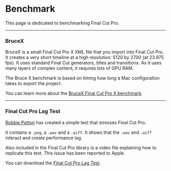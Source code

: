 # Benchmark

This page is dedicated to benchmarking Final Cut Pro.

---

### BruceX

BruceX is a small Final Cut Pro X XML file that you import into Final Cut Pro. It creates a very short timeline at a high resolution: 5120 by 2700 (at 23.975 fps). It uses standard Final Cut generators, titles and transitions. As it uses many layers of complex content, it requires lots of GPU RAM.

The Bruce X benchmark is based on timing how long a Mac configuration takes to export the project.

You can learn more about the [BruceX Final Cut Pro X benchmark](https://blog.alex4d.com/2013/10/30/brucex-a-new-fcpx-benchmark/).

---

### Final Cut Pro Lag Test

[Robbie Patton](https://twitter.com/FilmPatton) has created a simple test that stresses Final Cut Pro.

It contains a `.png`, a `.wav` and a `.aiff`. It shows that the `.wav` and `.aiff` interact and create performance lag.

Also included in the Final Cut Pro library is a video file explaining how to replicate this test. This issue has been reported to Apple.

You can download the [Final Cut Pro Lag Test](https://www.dropbox.com/scl/fo/an3rsn9y2q3fni2dfr4ld/h?dl=0&rlkey=th249p50ssvhn7oxzb9iifr77).
